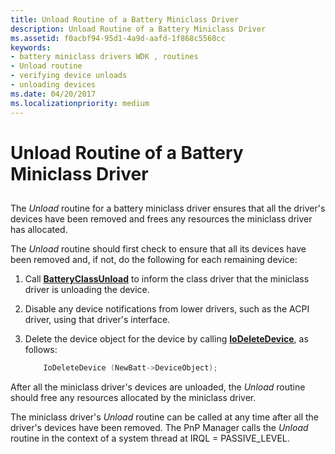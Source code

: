 ```yaml
---
title: Unload Routine of a Battery Miniclass Driver
description: Unload Routine of a Battery Miniclass Driver
ms.assetid: f0acbf94-95d1-4a9d-aafd-1f868c5560cc
keywords:
- battery miniclass drivers WDK , routines
- Unload routine
- verifying device unloads
- unloading devices
ms.date: 04/20/2017
ms.localizationpriority: medium
---
```


# Unload Routine of a Battery Miniclass Driver


## <span id="ddk_unload_routine_of_battery_miniclass_driver_dg"></span><span id="DDK_UNLOAD_ROUTINE_OF_BATTERY_MINICLASS_DRIVER_DG"></span>


The *Unload* routine for a battery miniclass driver ensures that all the driver's devices have been removed and frees any resources the miniclass driver has allocated.

The *Unload* routine should first check to ensure that all its devices have been removed and, if not, do the following for each remaining device:

1.  Call [**BatteryClassUnload**](https://docs.microsoft.com/windows/desktop/api/batclass/nf-batclass-batteryclassunload) to inform the class driver that the miniclass driver is unloading the device.

2.  Disable any device notifications from lower drivers, such as the ACPI driver, using that driver's interface.

3.  Delete the device object for the device by calling [**IoDeleteDevice**](https://docs.microsoft.com/windows-hardware/drivers/ddi/wdm/nf-wdm-iodeletedevice), as follows:

    ```cpp
        IoDeleteDevice (NewBatt->DeviceObject);
    ```

After all the miniclass driver's devices are unloaded, the *Unload* routine should free any resources allocated by the miniclass driver.

The miniclass driver's *Unload* routine can be called at any time after all the driver's devices have been removed. The PnP Manager calls the *Unload* routine in the context of a system thread at IRQL = PASSIVE\_LEVEL.

 

 




